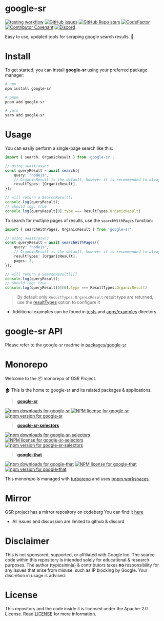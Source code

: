 # google-sr
[![testing workflow](https://github.com/typicalninja/google-sr/actions/workflows/tests.yml/badge.svg)](https://github.com/typicalninja/google-sr)
[![GitHub issues](https://img.shields.io/github/issues/typicalninja/google-sr)](https://github.com/typicalninja/google-sr/issues)
[![GitHub Repo stars](https://img.shields.io/github/stars/typicalninja/google-sr)](https://github.com/typicalninja/google-sr/stargazers)
[![CodeFactor](https://www.codefactor.io/repository/github/typicalninja/google-sr/badge)](https://www.codefactor.io/repository/github/typicalninja/google-sr)
[![Contributor Covenant](https://img.shields.io/badge/Contributor%20Covenant-2.1-4baaaa.svg)](CODE_OF_CONDUCT.md) 
[![Discord](https://img.shields.io/discord/807868280387665970)](https://discord.gg/ynwckXS9T2)

Easy to use, updated tools for scraping google search results. 🚀

# Install

To get started, you can install **google-sr** using your preferred package manager:

```bash
# npm
npm install google-sr

# pnpm 
pnpm add google-sr

# yarn
yarn add google-sr
```

# Usage

You can easily perform a single-page search like this:

```ts
import { search, OrganicResult } from 'google-sr';

// using await/async
const queryResult = await search({
    query: "nodejs",
    // OrganicResult is the default, however it is recommended to always specify the result type
    resultTypes: [OrganicResult],
});

// will return a SearchResult[]
console.log(queryResult);
// should log: true
console.log(queryResult[0].type === ResultTypes.OrganicResult)
```

To search for multiple pages of results, use the `searchWithPages` function:

```ts
import { searchWithPages, OrganicResult } from 'google-sr';

// using await/async
const queryResult = await searchWithPages({
    query: "nodejs",
    // OrganicResult is the default, however it is recommended to always specify the result type
    resultTypes: [OrganicResult],
    pages: 2,
});

// will return a SearchResult[][]
console.log(queryResult);
// should log: true
console.log(queryResult[0][0].type === ResultTypes.OrganicResult)
```

> By default only `ResultTypes.OrganicResult` result type are returned, use the [resultTypes](#searchoptionsr--resultselector) option to configure it

* Additional examples can be found in [tests](#tests) and [apps/examples](https://github.com/typicalninja/google-sr/tree/main/apps/examples) directory

# google-sr API

Please refer to the google-sr readme in [packages/google-sr](https://github.com/typicalninja/google-sr/blob/master/packages/google-sr/README.md)

# Monorepo

Welcome to the 📦 monorepo of GSR Project.
 
🏠 This is the home to google-sr and its related packages & applications.

> **[google-sr](https://github.com/typicalninja/google-sr/blob/master/packages/google-sr)**

[![npm downloads for google-sr](https://img.shields.io/npm/dw/google-sr)](https://www.npmjs.com/package/google-sr)
[![NPM license for google-sr](https://img.shields.io/npm/l/google-sr)](https://www.npmjs.com/package/google-sr)
[![npm version for google-sr](https://img.shields.io/npm/v/google-sr)](https://www.npmjs.com/package/google-sr)

> **[google-sr-selectors](https://github.com/typicalninja/google-sr/blob/master/packages/google-sr-selectors)**

[![npm downloads for google-sr-selectors](https://img.shields.io/npm/dw/google-sr-selectors)](https://www.npmjs.com/package/google-sr-selectors)
[![NPM license for google-sr-selectors](https://img.shields.io/npm/l/google-sr-selectors)](https://www.npmjs.com/package/google-sr-selectors)
[![npm version for google-sr-selectors](https://img.shields.io/npm/v/google-sr-selectors)](https://www.npmjs.com/package/google-sr-selectors)


> **[google-that](https://github.com/typicalninja/google-sr/tree/master/packages/google-that)**

[![npm downloads for google-that](https://img.shields.io/npm/dw/google-that)](https://www.npmjs.com/package/google-that)
[![NPM license for google-that](https://img.shields.io/npm/l/google-that)](https://www.npmjs.com/package/google-that)
[![npm version for google-that](https://img.shields.io/npm/v/google-that)](https://www.npmjs.com/package/google-that)


This monorepo is managed with [turborepo](https://turbo.build/repo) and uses [pnpm workspaces](https://pnpm.io/workspaces).

# Mirror

GSR project has a mirror repository on codeberg 
You can find it [here](https://codeberg.org/typicalninja/google-sr)

* All issues and discussion are limited to github & discord

# Disclaimer

This is not sponsored, supported, or affiliated with Google Inc.
The source code within this repository is intended solely for educational & research purposes.
The author (typicalninja) & contributors takes **no** responsibility for any issues that arise from misuse, such as IP blocking by Google. Your discretion in usage is advised.

# License

This repository and the code inside it is licensed under the Apache-2.0 License. Read [LICENSE](./LICENSE) for more information.